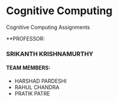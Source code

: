 # Cognitive Computing
Cognitive Computing Assignments


**PROFESSOR:
### SRIKANTH KRISHNAMURTHY

#### TEAM MEMBERS:
* HARSHAD PARDESHI
* RAHUL CHANDRA
* PRATIK PATRE

